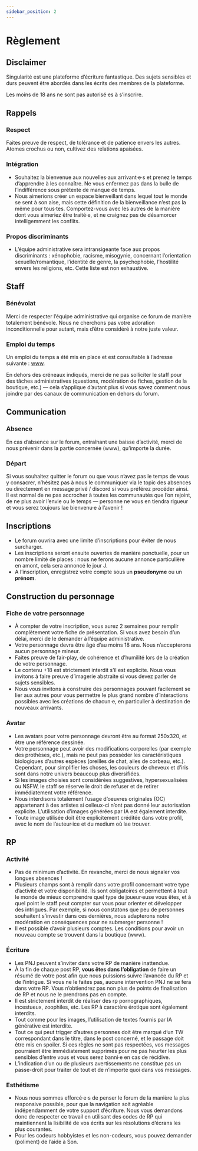 ```yaml
---
sidebar_position: 2
---
```


# Règlement

## Disclaimer

Singularité est une plateforme d’écriture fantastique. Des sujets sensibles et durs peuvent être abordés dans les écrits des membres de la plateforme.

Les moins de 18 ans ne sont pas autorisé·es à s’inscrire.

## Rappels

### Respect

Faites preuve de respect, de tolérance et de patience envers les autres. Atomes crochus ou non, cultivez des relations apaisées.

### Intégration

- Souhaitez la bienvenue aux nouvelles·aux arrivant·e·s et prenez le temps d’apprendre à les connaître. Ne vous enfermez pas dans la bulle de l’indifférence sous prétexte de manque de temps.
- Nous aimerions créer un espace bienveillant dans lequel tout le monde se sent à son aise, mais cette définition de la bienveillance n’est pas la même pour tous·tes. Comportez-vous avec les autres de la manière dont vous aimeriez être traité·e, et ne craignez pas de désamorcer intelligemment les conflits.

### Propos discriminants

- L’équipe administrative sera intransigeante face aux propos discriminants : xénophobie, racisme, misogynie, concernant l’orientation sexuelle/romantique, l’identité de genre, la psychophobie, l’hostilité envers les religions, etc. Cette liste est non exhaustive.

## Staff

### Bénévolat

Merci de respecter l’équipe administrative qui organise ce forum de manière totalement bénévole. Nous ne cherchons pas votre adoration inconditionnelle pour autant, mais d’être considéré à notre juste valeur.

### Emploi du temps

Un emploi du temps a été mis en place et est consultable à l’adresse suivante : [www](/docs/administratif/equipe).

En dehors des créneaux indiqués, merci de ne pas solliciter le staff pour des tâches administratives (questions, modération de fiches, gestion de la boutique, etc.) — cela s’applique d’autant plus si vous savez comment nous joindre par des canaux de communication en dehors du forum.

## Communication

### Absence

En cas d’absence sur le forum, entraînant une baisse d’activité, merci de nous prévenir dans la partie concernée (www), qu’importe la durée.

### Départ

Si vous souhaitez quitter le forum ou que vous n’avez pas le temps de vous y consacrer, n’hésitez pas à nous le communiquer via le topic des absences ou directement en message privé / discord si vous préférez procéder ainsi. Il est normal de ne pas accrocher à toutes les communautés que l’on rejoint, de ne plus avoir l’envie ou le temps — personne ne vous en tiendra rigueur et vous serez toujours lae bienvenu·e à l’avenir !

## Inscriptions

- Le forum ouvrira avec une limite d’inscriptions pour éviter de nous surcharger.
- Les inscriptions seront ensuite ouvertes de manière ponctuelle, pour un nombre limité de places : nous ne ferons aucune annonce particulière en amont, cela sera annoncé le jour J.
- A l’inscription, enregistrez votre compte sous un **pseudonyme** ou un **prénom**.

## Construction du personnage

### Fiche de votre personnage

- À compter de votre inscription, vous aurez 2 semaines pour remplir complètement votre fiche de présentation. Si vous avez besoin d’un délai, merci de le demander à l’équipe administrative.
- Votre personnage devra être âgé d’au moins 18 ans. Nous n’accepterons aucun personnage mineur.
- Faites preuve de fair-play, de cohérence et d’humilité lors de la création de votre personnage.
- Le contenu +18 est strictement interdit s’il est explicite. Nous vous invitons à faire preuve d’imagerie abstraite si vous devez parler de sujets sensibles.
- Nous vous invitons à construire des personnages pouvant facilement se lier aux autres pour vous permettre le plus grand nombre d’interactions possibles avec les créations de chacun·e, en particulier à destination de nouveaux arrivants.

### Avatar

- Les avatars pour votre personnage devront être au format 250x320, et être une référence dessinée.
- Votre personnage peut avoir des modifications corporelles (par exemple des prothèses, etc.), mais ne peut pas posséder les caractéristiques biologiques d’autres espèces (oreilles de chat, ailes de corbeau, etc.). Cependant, pour simplifier les choses, les couleurs de cheveux et d’iris sont dans notre univers beaucoup plus diversifiées.
- Si les images choisies sont considérées suggestives, hypersexualisées ou NSFW, le staff se réserve le droit de refuser et de retirer immédiatement votre référence.
- Nous interdisons totalement l’usage d’oeuvres originales (OC) appartenant à des artistes si celleux-ci n’ont pas donné leur autorisation explicite. L’utilisation d’images générées par IA est également interdite.
- Toute image utilisée doit être explicitement créditée dans votre profil, avec le nom de l’auteur·ice et du medium où lae trouver.

## RP

### Activité

- Pas de minimum d’activité. En revanche, merci de nous signaler vos longues absences !
- Plusieurs champs sont à remplir dans votre profil concernant votre type d’activité et votre disponibilité. Ils sont obligatoires et permettent à tout le monde de mieux comprendre quel type de joueur·euse vous êtes, et à quel point le staff peut compter sur vous pour orienter et développer des intrigues. Par exemple, si nous constatons que peu de personnes souhaitent s’investir dans ces dernières, nous adapterons notre modération en conséquences pour ne submerger personne !
- Il est possible d’avoir plusieurs comptes. Les conditions pour avoir un nouveau compte se trouvent dans la boutique (www).

### Écriture

- Les PNJ peuvent s’inviter dans votre RP de manière inattendue.
- À la fin de chaque post RP, **vous êtes dans l’obligation** de faire un résumé de votre post afin que nous puissions suivre l’avancée du RP et de l’intrigue. Si vous ne le faites pas, aucune intervention PNJ ne se fera dans votre RP. Vous n’obtiendrez pas non plus de points de finalisation de RP et nous ne le prendrons pas en compte.
- Il est strictement interdit de réaliser des rp pornographiques, incestueux, zoophiles, etc. Les RP à caractère érotique sont également interdits.
- Tout comme pour les images, l’utilisation de textes fournis par IA générative est interdite.
- Tout ce qui peut trigger d’autres personnes doit être marqué d’un TW correspondant dans le titre, dans le post concerné, et le passage doit être mis en spoiler. Si ces règles ne sont pas respectées, vos messages pourraient être immédiatement supprimés pour ne pas heurter les plus sensibles d’entre vous et vous serez banni·e en cas de récidive.
- L’indication d’un ou de plusieurs avertissements ne constitue pas un passe-droit pour traiter de tout et de n’importe quoi dans vos messages.

### Esthétisme

- Nous nous sommes efforcé·e·s de penser le forum de la manière la plus responsive possible, pour que la navigation soit agréable indépendamment de votre support d’écriture. Nous vous demandons donc de respecter ce travail en utilisant des codes de RP qui maintiennent la lisibilité de vos écrits sur les résolutions d’écrans les plus courantes.
- Pour les codeurs hobbyistes et les non-codeurs, vous pouvez demander (poliment) de l’aide à Son.